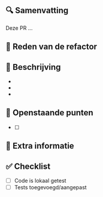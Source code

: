## 🔍 Samenvatting

<!-- Geef een korte beschrijving van deze wijziging (1-3 zinnen) -->

Deze PR ...

## 🎯 Reden van de refactor

<!-- Beschrijf waarom je deze refactor hebt gedaan en wat de voordelen zijn -->

## 📝 Beschrijving

<!-- Beschrijf in detail en puntsgewijs wat je aangepast hebt. -->

-
-
-

## 📌 Openstaande punten

<!-- Verwijder deze sectie als er geen openstaande punten zijn -->

- [ ]

## 💬 Extra informatie

<!-- Optioneel: relevante context, screenshots, links naar tickets -->

## ✅ Checklist

- [ ] Code is lokaal getest
- [ ] Tests toegevoegd/aangepast
